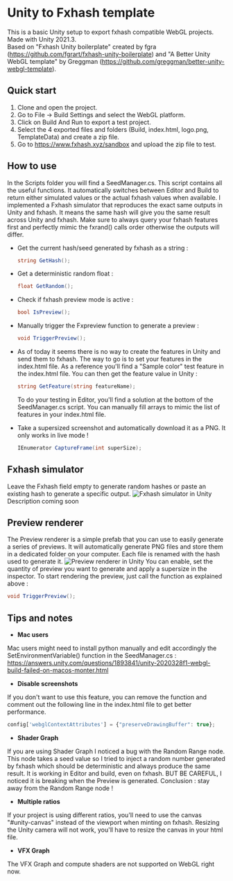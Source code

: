 # Unity to Fxhash template
This is a basic Unity setup to export fxhash compatible WebGL projects.  
Made with Unity 2021.3.  
Based on "Fxhash Unity boilerplate" created by fgra (https://github.com/fgrart/fxhash-unity-boilerplate) and "A Better Unity WebGL template" by Greggman (https://github.com/greggman/better-unity-webgl-template).

## Quick start
1. Clone and open the project.
2. Go to File -> Build Settings and select the WebGL platform.
3. Click on Build And Run to export a test project.
4. Select the 4 exported files and folders (Build, index.html, logo.png, TemplateData) and create a zip file.
5. Go to https://www.fxhash.xyz/sandbox and upload the zip file to test.

## How to use

In the Scripts folder you will find a SeedManager.cs. This script contains all the useful functions. It automatically switches between Editor and Build to return either simulated values or the actual fxhash values when available. I implemented a Fxhash simulator that reproduces the exact same outputs in Unity and fxhash. It means the same hash will give you the same result across Unity and fxhash. Make sure to always query your fxhash features first and perfectly mimic the fxrand() calls order otherwise the outputs will differ.

- Get the current hash/seed generated by fxhash as a string :
  ```csharp
  string GetHash();
  ```
   
- Get a deterministic random float :
  ```csharp
  float GetRandom();
  ```  
  
- Check if fxhash preview mode is active :
  ```csharp
  bool IsPreview();
  ```
  
- Manually trigger the Fxpreview function to generate a preview :
  ```csharp
  void TriggerPreview();
  ```
  
- As of today it seems there is no way to create the features in Unity and send them to fxhash. The way to go is to set your features in the index.html file. As a reference you'll find a "Sample color" test feature in the index.html file. You can then get the feature value in Unity :
  ```csharp
  string GetFeature(string featureName);
  ```
  To do your testing in Editor, you'll find a solution at the bottom of the SeedManager.cs script. You can manually fill arrays to mimic the list of features in your index.html file.
  
- Take a supersized screenshot and automatically download it as a PNG. It only works in live mode !
  ```csharp
  IEnumerator CaptureFrame(int superSize);
  ```

## Fxhash simulator

Leave the Fxhash field empty to generate random hashes or paste an existing hash to generate a specific output.
![Fxhash simulator in Unity](https://ferdinanddervieux.com/ImageHosting/FxhashSimulator2.png)
Description coming soon

## Preview renderer

The Preview renderer is a simple prefab that you can use to easily generate a series of previews. It will automatically generate PNG files and store them in a dedicated folder on your computer. Each file is renamed with the hash used to generate it.
![Preview renderer in Unity](https://ferdinanddervieux.com/ImageHosting/PreviewRenderer.png)
You can enable, set the quantity of preview you want to generate and apply a supersize in the inspector. To start rendering the preview, just call the function as explained above :
  ```csharp
  void TriggerPreview();
  ```

## Tips and notes
- **Mac users**

Mac users might need to install python manually and edit accordingly the SetEnvironmentVariable() function in the SeedManager.cs : https://answers.unity.com/questions/1893841/unity-2020328f1-webgl-build-failed-on-macos-monter.html 

- **Disable screenshots**

If you don't want to use this feature, you can remove the function and comment out the following line in the index.html file to get better performance.
```javascript
config['webglContextAttributes'] = {"preserveDrawingBuffer": true};
```

- **Shader Graph**

If you are using Shader Graph I noticed a bug with the Random Range node. This node takes a seed value so I tried to inject a random number generated by fxhash which should be deterministic and always produce the same result. It is working in Editor and build, even on fxhash. BUT BE CAREFUL, I noticed it is breaking when the Preview is generated. Conclusion : stay away from the Random Range node !

- **Multiple ratios**

If your project is using different ratios, you'll need to use the canvas "#unity-canvas" instead of the viewport when minting on fxhash. Resizing the Unity camera will not work, you'll have to resize the canvas in your html file.

- **VFX Graph**

The VFX Graph and compute shaders are not supported on WebGL right now.
